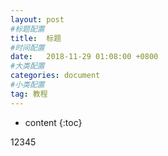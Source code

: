 ```yaml
---
layout: post
#标题配置
title:  标题
#时间配置
date:   2018-11-29 01:08:00 +0800
#大类配置
categories: document
#小类配置
tag: 教程
---
```


* content
{:toc}


12345